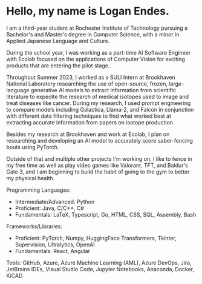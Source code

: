 # Hello, my name is Logan Endes.

I am a third-year student at Rochester Institute of Technology pursuing a Bachelor's and Master's degree in Computer Science, with a minor in Applied Japanese Language and Culture.

During the school year, I was working as a part-time AI Software Engineer with Ecolab focused on the applications of Computer Vision for exciting products that are entering the pilot stage.

Throughout Summer 2023, I worked as a SULI Intern at Brookhaven National Laboratory researching the use of open-source, frozen, large-language generative AI models to extract information from scientific literature to expedite the research of medical isotopes used to image and treat diseases like cancer. During my research, I used prompt engineering to compare models including Galactica, Llama-2, and Falcon in conjunction with different data filtering techniques to find what worked best at extracting accurate information from papers on isotope production.

Besides my research at Brookhaven and work at Ecolab, I plan on researching and developing an AI model to accurately score saber-fencing bouts using PyTorch.

Outside of that and multiple other projects I'm working on, I like to fence in my free time as well as play video games like Valorant, TFT, and Baldur's Gate 3, and I am beginning to build the habit of going to the gym to better my physical health. 

Programming Languages: 
- Intermediate/Advanced: Python
- Proficient: Java, C/C++, C#
- Fundamentals: LaTeX, Typescript, Go, HTML, CSS, SQL, Assembly, Bash


Frameworks/Libraries:
- Proficient: PyTorch, Numpy, HuggingFace Transformers, Tkinter, Supervision, Ultralytics, OpenAI
- Fundamentals: React, Angular

Tools: GitHub, Azure, Azure Machine Learning (AML), Azure DevOps, Jira, JetBrains IDEs, Visual Studio Code, Jupyter Notebooks, Anaconda, Docker, KiCAD
